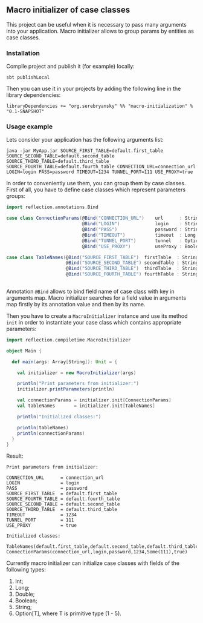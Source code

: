 ## Macro initializer of case classes

This project can be useful when it is necessary to pass many arguments into your application.
Macro initializer allows to group params by entities as case classes.

### Installation

Compile project and publish it (for example) locally:

```sbtshell
sbt publishLocal
```

Then you can use it in your projects by adding the following line in the library dependencies:

```sbtshell
libraryDependencies += "org.serebryansky" %% "macro-initialization" % "0.1-SNAPSHOT"
```

### Usage example

Lets consider your application has the following arguments list:

```
java -jar MyApp.jar SOURCE_FIRST_TABLE=default.first_table SOURCE_SECOND_TABLE=default.second_table SOURCE_THIRD_TABLE=default.third_table
SOURCE_FOURTH_TABLE=default.fourth_table CONNECTION_URL=connection_url LOGIN=login PASS=password TIMEOUT=1234 TUNNEL_PORT=111 USE_PROXY=true
```

In order to conveniently use them, you can group them by case classes.
First of all, you have to define case classes which represent parameters groups:

```scala
import reflection.annotations.Bind

case class ConnectionParams(@Bind("CONNECTION_URL")    url      : String,
                            @Bind("LOGIN")             login    : String,
                            @Bind("PASS")              password : String,
                            @Bind("TIMEOUT")           timeout  : Long,
                            @Bind("TUNNEL_PORT")       tunnel   : Option[Int],
                            @Bind("USE_PROXY")         useProxy : Boolean)

case class TableNames(@Bind("SOURCE_FIRST_TABLE")  firstTable  : String,
                      @Bind("SOURCE_SECOND_TABLE") secondTable : String,
                      @Bind("SOURCE_THIRD_TABLE")  thirdTable  : String,
                      @Bind("SOURCE_FOURTH_TABLE") fourthTable : String)
                          
```

Annotation `@Bind` allows to bind field name of case class with key in arguments map.
Macro initializer searches for a field value in arguments map firstly by its annotation value and then by its name.

Then you have to create a `MacroInitializer` instance and use its method `init` in order to instantiate your case class which contains appropriate parameters:

```scala
import reflection.compiletime.MacroInitializer

object Main {

  def main(args: Array[String]): Unit = {

    val initializer = new MacroInitializer(args)

    println("Print parameters from initializer:")
    initializer.printParameters(println)

    val connectionParams = initializer.init[ConnectionParams]
    val tableNames       = initializer.init[TableNames]

    println("Initialized classes:")

    println(tableNames)
    println(connectionParams)
  }
}
```

Result:
```
Print parameters from initializer:

CONNECTION_URL      = connection_url
LOGIN               = login
PASS                = password
SOURCE_FIRST_TABLE  = default.first_table
SOURCE_FOURTH_TABLE = default.fourth_table
SOURCE_SECOND_TABLE = default.second_table
SOURCE_THIRD_TABLE  = default.third_table
TIMEOUT             = 1234
TUNNEL_PORT         = 111
USE_PROXY           = true

Initialized classes:

TableNames(default.first_table,default.second_table,default.third_table,default.fourth_table)
ConnectionParams(connection_url,login,password,1234,Some(111),true)
```

Currently macro initializer can initialize case classes with fields of the following types:
  
  1. Int;
  2. Long;
  3. Double;
  4. Boolean;
  5. String;
  6. Option[T], where T is primitive type (1 - 5).